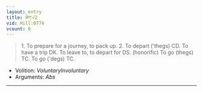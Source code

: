 ```yaml
---
layout: entry
title: ཐེག་√2
vid: Hill:0774
vcount: 0
---
```

> 1\. To prepare for a journey, to pack up\. 2\. To depart ('thegs) CD\. To have a trip DK\. To leave to, to depart for DS\. (honorific) To go (thegs) TC\. To go ('degs) TC\.

* Volition: _VoluntaryInvoluntary_
* Arguments: _Abs_

---

